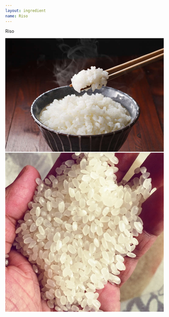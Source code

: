 ```yaml
---
layout: ingredient
name: Riso
---
```


Riso

![Riso](/assets/images/ingredients/rice-1.jpg)
![Riso](/assets/images/ingredients/rice-2.jpg)
